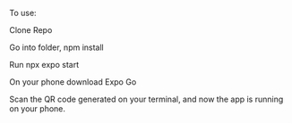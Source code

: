 To use:

Clone Repo

Go into folder, npm install

Run npx expo start

On your phone download Expo Go

Scan the QR code generated on your terminal, and now the app is running on your phone.
